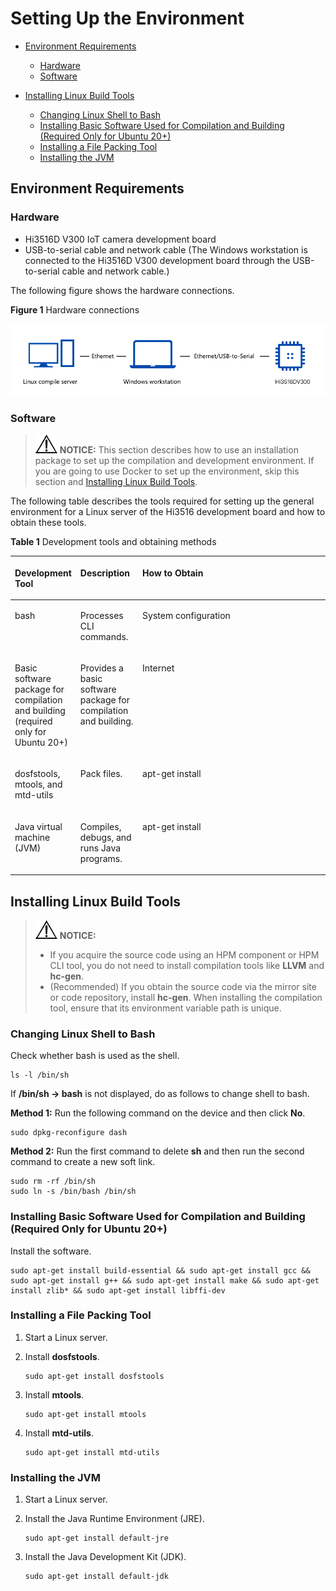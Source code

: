 # Setting Up the Environment<a name="EN-US_TOPIC_0000001105829366"></a>

-   [Environment Requirements](#section179175261196)
    -   [Hardware](#section5840424125014)
    -   [Software](#section965634210501)

-   [Installing Linux Build Tools](#section182916865219)
    -   [Changing Linux Shell to Bash](#section1715027152617)
    -   [Installing Basic Software Used for Compilation and Building \(Required Only for Ubuntu 20+\)](#section45512412251)
    -   [Installing a File Packing Tool](#section1969111820270)
    -   [Installing the JVM](#section1692618112713)


## Environment Requirements<a name="section179175261196"></a>

### Hardware<a name="section5840424125014"></a>

-   Hi3516D V300 IoT camera development board
-   USB-to-serial cable and network cable \(The Windows workstation is connected to the Hi3516D V300 development board through the USB-to-serial cable and network cable.\)

The following figure shows the hardware connections.

**Figure  1**  Hardware connections<a name="fig19527104710591"></a>  


![](figures/矩形备份-292.png)

### Software<a name="section965634210501"></a>

>![](public_sys-resources/icon-notice.gif) **NOTICE:** 
>This section describes how to use an installation package to set up the compilation and development environment. If you are going to use Docker to set up the environment, skip this section and  [Installing Linux Build Tools](#section182916865219).

The following table describes the tools required for setting up the general environment for a Linux server of the Hi3516 development board and how to obtain these tools.

**Table  1**  Development tools and obtaining methods

<a name="table6299192712513"></a>
<table><thead align="left"><tr id="row122993276512"><th class="cellrowborder" valign="top" width="13.081308130813083%" id="mcps1.2.4.1.1"><p id="p1829914271858"><a name="p1829914271858"></a><a name="p1829914271858"></a>Development Tool</p>
</th>
<th class="cellrowborder" valign="top" width="19.921992199219922%" id="mcps1.2.4.1.2"><p id="p429918274517"><a name="p429918274517"></a><a name="p429918274517"></a>Description</p>
</th>
<th class="cellrowborder" valign="top" width="66.996699669967%" id="mcps1.2.4.1.3"><p id="p12997271757"><a name="p12997271757"></a><a name="p12997271757"></a>How to Obtain</p>
</th>
</tr>
</thead>
<tbody><tr id="row167343191518"><td class="cellrowborder" valign="top" width="13.081308130813083%" headers="mcps1.2.4.1.1 "><p id="p467443191517"><a name="p467443191517"></a><a name="p467443191517"></a>bash</p>
</td>
<td class="cellrowborder" valign="top" width="19.921992199219922%" headers="mcps1.2.4.1.2 "><p id="p0674153114151"><a name="p0674153114151"></a><a name="p0674153114151"></a>Processes CLI commands.</p>
</td>
<td class="cellrowborder" valign="top" width="66.996699669967%" headers="mcps1.2.4.1.3 "><p id="p116746312151"><a name="p116746312151"></a><a name="p116746312151"></a>System configuration</p>
</td>
</tr>
<tr id="row14885193315201"><td class="cellrowborder" valign="top" width="13.081308130813083%" headers="mcps1.2.4.1.1 "><p id="p137174662119"><a name="p137174662119"></a><a name="p137174662119"></a>Basic software package for compilation and building (required only for Ubuntu 20+)</p>
</td>
<td class="cellrowborder" valign="top" width="19.921992199219922%" headers="mcps1.2.4.1.2 "><p id="p258814561424"><a name="p258814561424"></a><a name="p258814561424"></a>Provides a basic software package for compilation and building.</p>
</td>
<td class="cellrowborder" valign="top" width="66.996699669967%" headers="mcps1.2.4.1.3 "><p id="p1749611716181"><a name="p1749611716181"></a><a name="p1749611716181"></a>Internet</p>
</td>
</tr>
<tr id="row52253812238"><td class="cellrowborder" valign="top" width="13.081308130813083%" headers="mcps1.2.4.1.1 "><p id="p28007392236"><a name="p28007392236"></a><a name="p28007392236"></a>dosfstools, mtools, and mtd-utils</p>
</td>
<td class="cellrowborder" valign="top" width="19.921992199219922%" headers="mcps1.2.4.1.2 "><p id="p98008390232"><a name="p98008390232"></a><a name="p98008390232"></a>Pack files.</p>
</td>
<td class="cellrowborder" valign="top" width="66.996699669967%" headers="mcps1.2.4.1.3 "><p id="p280018394233"><a name="p280018394233"></a><a name="p280018394233"></a>apt-get install</p>
</td>
</tr>
<tr id="row29204072315"><td class="cellrowborder" valign="top" width="13.081308130813083%" headers="mcps1.2.4.1.1 "><p id="p5921190162318"><a name="p5921190162318"></a><a name="p5921190162318"></a>Java virtual machine (JVM)</p>
</td>
<td class="cellrowborder" valign="top" width="19.921992199219922%" headers="mcps1.2.4.1.2 "><p id="p17921110152311"><a name="p17921110152311"></a><a name="p17921110152311"></a>Compiles, debugs, and runs Java programs.</p>
</td>
<td class="cellrowborder" valign="top" width="66.996699669967%" headers="mcps1.2.4.1.3 "><p id="p16921805237"><a name="p16921805237"></a><a name="p16921805237"></a>apt-get install</p>
</td>
</tr>
</tbody>
</table>

## Installing Linux Build Tools<a name="section182916865219"></a>

>![](public_sys-resources/icon-notice.gif) **NOTICE:** 
>-   If you acquire the source code using an HPM component or HPM CLI tool, you do not need to install compilation tools like  **LLVM**  and  **hc-gen**.
>-   \(Recommended\) If you obtain the source code via the mirror site or code repository, install  **hc-gen**. When installing the compilation tool, ensure that its environment variable path is unique.

### Changing Linux Shell to Bash<a name="section1715027152617"></a>

Check whether bash is used as the shell.

```
ls -l /bin/sh
```

If  **/bin/sh -\> bash**  is not displayed, do as follows to change shell to bash.

**Method 1:**  Run the following command on the device and then click  **No**.

```
sudo dpkg-reconfigure dash
```

**Method 2:**  Run the first command to delete  **sh**  and then run the second command to create a new soft link.

```
sudo rm -rf /bin/sh
sudo ln -s /bin/bash /bin/sh
```

### Installing Basic Software Used for Compilation and Building \(Required Only for Ubuntu 20+\)<a name="section45512412251"></a>

Install the software.

```
sudo apt-get install build-essential && sudo apt-get install gcc && sudo apt-get install g++ && sudo apt-get install make && sudo apt-get install zlib* && sudo apt-get install libffi-dev
```

### Installing a File Packing Tool<a name="section1969111820270"></a>

1.  Start a Linux server.
2.  Install  **dosfstools**.

    ```
    sudo apt-get install dosfstools
    ```

3.  Install  **mtools**.

    ```
    sudo apt-get install mtools
    ```

4.  Install  **mtd-utils**.

    ```
    sudo apt-get install mtd-utils
    ```


### Installing the JVM<a name="section1692618112713"></a>

1.  Start a Linux server.
2.  Install the Java Runtime Environment \(JRE\).

    ```
    sudo apt-get install default-jre
    ```

3.  Install the Java Development Kit \(JDK\).

    ```
    sudo apt-get install default-jdk
    ```


